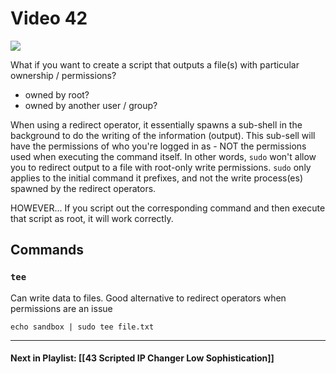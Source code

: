 # Video 42
![](https://www.youtube.com/watch?v=48QKX_zhdno&list=PLqux0fXsj7x3WYm6ZWuJnGC1rXQZ1018M&index=42)

What if you want to create a script that outputs a file(s) with particular ownership / permissions?
- owned by root?
- owned by another user / group?

When using a redirect operator, it essentially spawns a sub-shell in the background to do the writing of the information (output). This sub-sell will have the permissions of who you're logged in as - NOT the permissions used when executing the command itself. In other words, `sudo` won't allow you to redirect output to a file with root-only write permissions. `sudo` only applies to the initial command it prefixes, and not the write process(es) spawned by the redirect operators.

HOWEVER... If you script out the corresponding command and then execute that script as root, it will work correctly.
## Commands

### `tee`
Can write data to files. Good alternative to redirect operators when permissions are an issue

`echo sandbox | sudo tee file.txt`

---
#### Next in Playlist: [[43 Scripted IP Changer Low Sophistication]]